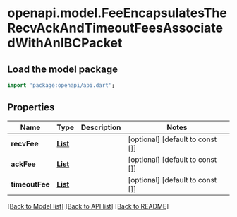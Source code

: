 # openapi.model.FeeEncapsulatesTheRecvAckAndTimeoutFeesAssociatedWithAnIBCPacket

## Load the model package
```dart
import 'package:openapi/api.dart';
```

## Properties
Name | Type | Description | Notes
------------ | ------------- | ------------- | -------------
**recvFee** | [**List<Coin>**](Coin.md) |  | [optional] [default to const []]
**ackFee** | [**List<Coin>**](Coin.md) |  | [optional] [default to const []]
**timeoutFee** | [**List<Coin>**](Coin.md) |  | [optional] [default to const []]

[[Back to Model list]](../README.md#documentation-for-models) [[Back to API list]](../README.md#documentation-for-api-endpoints) [[Back to README]](../README.md)


